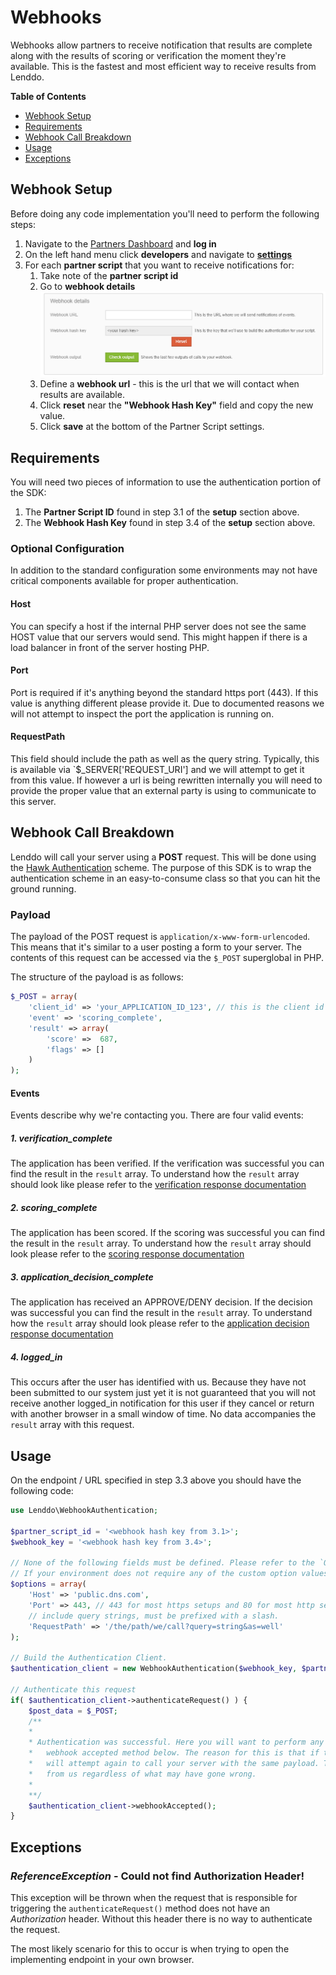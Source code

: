 # Webhooks
Webhooks allow partners to receive notification that results are complete along with the results of scoring or verification the moment they're available. This is the fastest and most efficient way to receive results from Lenddo.

<!-- START doctoc generated TOC please keep comment here to allow auto update -->
<!-- DON'T EDIT THIS SECTION, INSTEAD RE-RUN doctoc TO UPDATE -->
**Table of Contents**

- [Webhook Setup](#webhook-setup)
- [Requirements](#requirements)
- [Webhook Call Breakdown](#webhook-call-breakdown)
- [Usage](#usage)
- [Exceptions](#exceptions)

<!-- END doctoc generated TOC please keep comment here to allow auto update -->

## Webhook Setup
Before doing any code implementation you'll need to perform the following steps:

1. Navigate to the [Partners Dashboard](https://partners.lenddo.com) and **log in**
2. On the left hand menu click **developers** and navigate to [**settings**](https://partners.lenddo.com/developer_settings)
3. For each **partner script** that you want to receive notifications for:
    1. Take note of the **partner script id**
    2. Go to **webhook details** ![webhook details image](img/webhook_details.PNG)
    3. Define a **webhook url** - this is the url that we will contact when results are available.
    4. Click **reset** near the **"Webhook Hash Key"** field and copy the new value.
    5. Click **save** at the bottom of the Partner Script settings.

## Requirements
You will need two pieces of information to use the authentication portion of the SDK:

1. The **Partner Script ID** found in step 3.1 of the **setup** section above.
2. The **Webhook Hash Key** found in step 3.4 of the **setup** section above.

### Optional Configuration
In addition to the standard configuration some environments may not have critical components available for proper authentication.

#### Host
You can specify a host if the internal PHP server does not see the same HOST value that our servers would send. This might happen if there is a load balancer in front of the server hosting PHP.

#### Port
Port is required if it's anything beyond the standard https port (443). If this value is anything different please provide it. Due to documented reasons we will not attempt to inspect the port the application is running on.

#### RequestPath
This field should include the path as well as the query string. Typically, this is available via `$_SERVER['REQUEST_URI'] and we will attempt to get it from this value. If however a url is being rewritten internally you will need to provide the proper value that an external party is using to communicate to this server.

## Webhook Call Breakdown
Lenddo will call your server using a **POST** request. This will be done using the [Hawk Authentication](https://github.com/hueniverse/hawk) scheme. The purpose of this SDK is to wrap the authentication scheme in an easy-to-consume class so that you can hit the ground running.

### Payload
The payload of the POST request is `application/x-www-form-urlencoded`. This means that it's similar to a user posting a form to your server. The contents of this request can be accessed via the `$_POST` superglobal in PHP.

The structure of the payload is as follows:
```php
$_POST = array(
    'client_id' => 'your_APPLICATION_ID_123', // this is the client id you sent to us when you passed the user to Lenddo
    'event' => 'scoring_complete',
    'result' => array(
        'score' =>  687,
        'flags' => []
    )
);
```

#### Events
Events describe why we're contacting you. There are four valid events:

##### 1. verification_complete
The application has been verified. If the verification was successful you can find the result in the `result` array. To understand how the `result` array should look like please refer to the [verification response documentation](verification_response.md) 

##### 2. scoring_complete
The application has been scored. If the scoring was successful you can find the result in the `result` array. To understand how the `result` array should look please refer to the [scoring response documentation](scoring_response.md)

##### 3. application_decision_complete
The application has received an APPROVE/DENY decision. If the decision was successful you can find the result in the `result` array. To understand how the `result` array should look please refer to the [application decision response documentation](application_decision_response.md)

##### 4. logged_in
This occurs after the user has identified with us. Because they have not been submitted to our system just yet it is not guaranteed that you will not receive another logged_in notification for this user if they cancel or return with another browser in a small window of time. No data accompanies the `result` array with this request.

## Usage
On the endpoint / URL specified in step 3.3 above you should have the following code:

```php
use Lenddo\WebhookAuthentication;

$partner_script_id = '<webhook hash key from 3.1>';
$webhook_key = '<webhook hash key from 3.4>';

// None of the following fields must be defined. Please refer to the `Optional Configuration` Above
// If your environment does not require any of the custom option values, please omit this field.
$options = array(
    'Host' => 'public.dns.com',
    'Port' => 443, // 443 for most https setups and 80 for most http setups.
    // include query strings, must be prefixed with a slash.
    'RequestPath' => '/the/path/we/call?query=string&as=well'
);

// Build the Authentication Client.
$authentication_client = new WebhookAuthentication($webhook_key, $partner_script_id, $options);

// Authenticate this request
if( $authentication_client->authenticateRequest() ) {
    $post_data = $_POST;
	/**
	*
	* Authentication was successful. Here you will want to perform any business logic before calling the
	*   webhook accepted method below. The reason for this is that if the business logic failed we 
	*   will attempt again to call your server with the same payload. This allows you to not miss calls
	*   from us regardless of what may have gone wrong.
	*
	**/
	$authentication_client->webhookAccepted();
}
```

## Exceptions
### *ReferenceException* - Could not find Authorization Header!
This exception will be thrown when the request that is responsible for triggering the `authenticateRequest()` method 
does not have an *Authorization* header. Without this header there is no way to authenticate the request.

The most likely scenario for this to occur is when trying to open the implementing endpoint in your own browser.